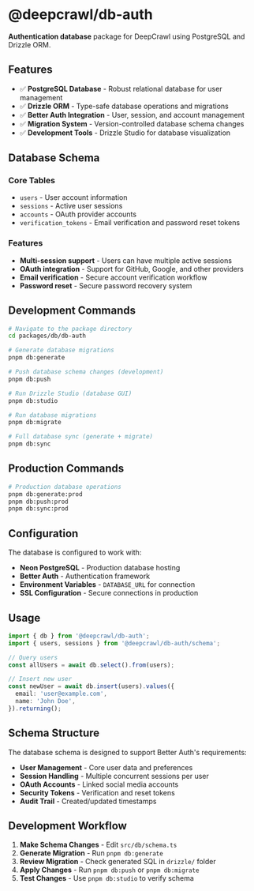 # @deepcrawl/db-auth

**Authentication database** package for DeepCrawl using PostgreSQL and Drizzle ORM.

## Features

- ✅ **PostgreSQL Database** - Robust relational database for user management
- ✅ **Drizzle ORM** - Type-safe database operations and migrations
- ✅ **Better Auth Integration** - User, session, and account management
- ✅ **Migration System** - Version-controlled database schema changes
- ✅ **Development Tools** - Drizzle Studio for database visualization

## Database Schema

### **Core Tables**
- `users` - User account information
- `sessions` - Active user sessions
- `accounts` - OAuth provider accounts
- `verification_tokens` - Email verification and password reset tokens

### **Features**
- **Multi-session support** - Users can have multiple active sessions
- **OAuth integration** - Support for GitHub, Google, and other providers
- **Email verification** - Secure account verification workflow
- **Password reset** - Secure password recovery system

## Development Commands

```bash
# Navigate to the package directory
cd packages/db/db-auth

# Generate database migrations
pnpm db:generate

# Push database schema changes (development)
pnpm db:push

# Run Drizzle Studio (database GUI)
pnpm db:studio

# Run database migrations
pnpm db:migrate

# Full database sync (generate + migrate)
pnpm db:sync
```

## Production Commands

```bash
# Production database operations
pnpm db:generate:prod
pnpm db:push:prod
pnpm db:sync:prod
```

## Configuration

The database is configured to work with:

- **Neon PostgreSQL** - Production database hosting
- **Better Auth** - Authentication framework
- **Environment Variables** - `DATABASE_URL` for connection
- **SSL Configuration** - Secure connections in production

## Usage

```typescript
import { db } from '@deepcrawl/db-auth';
import { users, sessions } from '@deepcrawl/db-auth/schema';

// Query users
const allUsers = await db.select().from(users);

// Insert new user
const newUser = await db.insert(users).values({
  email: 'user@example.com',
  name: 'John Doe',
}).returning();
```

## Schema Structure

The database schema is designed to support Better Auth's requirements:

- **User Management** - Core user data and preferences
- **Session Handling** - Multiple concurrent sessions per user
- **OAuth Accounts** - Linked social media accounts
- **Security Tokens** - Verification and reset tokens
- **Audit Trail** - Created/updated timestamps

## Development Workflow

1. **Make Schema Changes** - Edit `src/db/schema.ts`
2. **Generate Migration** - Run `pnpm db:generate`
3. **Review Migration** - Check generated SQL in `drizzle/` folder
4. **Apply Changes** - Run `pnpm db:push` or `pnpm db:migrate`
5. **Test Changes** - Use `pnpm db:studio` to verify schema
